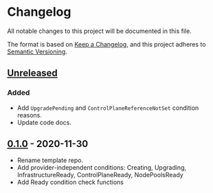 # Changelog

All notable changes to this project will be documented in this file.

The format is based on [Keep a Changelog](https://keepachangelog.com/en/1.0.0/),
and this project adheres to [Semantic Versioning](https://semver.org/spec/v2.0.0.html).



## [Unreleased]

### Added

- Add `UpgradePending` and `ControlPlaneReferenceNotSet` condition reasons.
- Update code docs.

## [0.1.0] - 2020-11-30

- Rename template repo.
- Add provider-independent conditions: Creating, Upgrading, InfrastructureReady, ControlPlaneReady, NodePoolsReady
- Add Ready condition check functions

[Unreleased]: https://github.com/giantswarm/conditions/compare/v0.1.0...HEAD
[0.1.0]: https://github.com/giantswarm/conditions/releases/tag/v0.1.0
